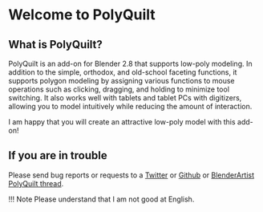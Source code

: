 # Welcome to PolyQuilt

## What is PolyQuilt?

PolyQuilt is an add-on for Blender 2.8 that supports low-poly modeling. In addition to the simple, orthodox, and old-school faceting functions, it supports polygon modeling by assigning various functions to mouse operations such as clicking, dragging, and holding to minimize tool switching.
It also works well with tablets and tablet PCs with digitizers, allowing you to model intuitively while reducing the amount of interaction.

I am happy that you will create an attractive low-poly model with this add-on!

## If you are in trouble

Please send bug reports or requests to a [Twitter](https://twitter.com/sakanaya) or [Github](https://github.com/sakana3/PolyQuilt) or [BlenderArtist PolyQuilt thread](https://blenderartists.org/t/polyquilt-addon-for-blender-2-8/1168918
).

!!! Note
    Please understand that I am not good at English.

